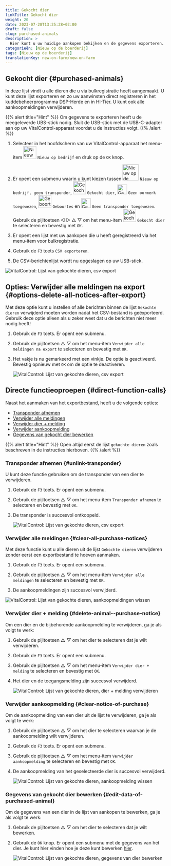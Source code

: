 ```yaml
---
title: Gekocht dier
linkTitle: Gekocht dier
weight: 20
date: 2023-07-28T13:25:28+02:00
draft: false
slug: purchased-animals
description: >
  Hier kunt u uw huidige aankopen bekijken en de gegevens exporteren.
categorieën: [Nieuw op de boerderij]
tags: [Nieuw op de boerderij]
translationKey: new-on-farm/new-on-farm
---
```

## Gekocht dier {#purchased-animals}

In deze lijst vindt u alle dieren die u via bulkregistratie heeft aangemaakt. U kunt deze lijst exporteren en zo uw aanwinsten direct registreren in het kuddebeheerprogramma DSP-Herde en in HI-Tier. U kunt ook alle aankoopmeldingen verwijderen.

{{% alert title="Hint" %}}
Om gegevens te exporteren heeft u de meegeleverde UBS-stick nodig. Sluit de USB-stick met de USB-C-adapter aan op uw VitalControl-apparaat voordat u de instructies volgt.
{{% /alert %}}

1. Selecteer in het hoofdscherm van uw VitalControl-apparaat het menu-item <img src="/icons/main/new-on-farm.svg" width="40" align="bottom" alt="Nieuw op de boerderij" /> `Nieuw op bedrijf` en druk op de `OK` knop.

2. Er opent een submenu waarin u kunt kiezen tussen <img src="/icons/registration/new-on-farm-no-transponder.svg" width="50" align="bottom" alt="Nieuw op de boerderij, geen transponder" /> `Nieuw op bedrijf, geen transponder`, <img src="/icons/main/new-on-farm.svg" width="40" align="bottom" alt="Gekocht dier" /> `Gekocht dier`, <img src="/icons/registration/no-eartag-number.svg" width="30" align="bottom" alt="Geen nationaal dier-ID" /> `Geen oormerk toegewezen`, <img src="/icons/main/births.svg" width="40" align="bottom" alt="Geboortes" /> `Geboortes` en <img src="/icons/registration/no-transponder.svg" width="30" align="bottom" alt="Geen transponder toegewezen" /> `Geen transponder toegewezen`. Gebruik de pijltoetsen ◁ ▷ △ ▽ om het menu-item <img src="/icons/main/new-on-farm.svg" width="40" align="bottom" alt="Gekocht dier" /> `Gekocht dier` te selecteren en bevestig met `OK`.

3. Er opent een lijst met uw aankopen die u heeft geregistreerd via het menu-item voor bulkregistratie.

4. Gebruik de `F3` toets `CSV exporteren`.

5. De CSV-berichtenlijst wordt nu opgeslagen op uw USB-stick.

![VitalControl: Lijst van gekochte dieren, csv export](../images/purchasedanimals.png "Gekochte dieren, csv export")

## Opties: Verwijder alle meldingen na export {#options-delete-all-notices-after-export}

Met deze optie kunt u instellen of alle berichten binnen de lijst `Gekochte dieren` verwijderd moeten worden nadat het CSV-bestand is geëxporteerd. Gebruik deze optie alleen als u zeker weet dat u de berichten niet meer nodig heeft!

1. Gebruik de `F3` toets. Er opent een submenu.

2. Gebruik de pijltoetsen △ ▽ om het menu-item `Verwijder alle meldingen na export` te selecteren en bevestig met `OK`.

3. Het vakje is nu gemarkeerd met een vinkje. De optie is geactiveerd. Bevestig opnieuw met `OK` om de optie te deactiveren.

    ![VitalControl: Lijst van gekochte dieren, csv export](../images/delete-all.png "Verwijder alle meldingen na export")

## Directe functieoproepen {#direct-function-calls}

Naast het aanmaken van het exportbestand, heeft u de volgende opties:

- [Transponder afnemen](#unlink-transponder)
- [Verwijder alle meldingen](#clear-all-purchase-notices)
- [Verwijder dier + melding](#delete-animal--purchase-notice)
- [Verwijder aankoopmelding](#clear-notice-of-purchase)
- [Gegevens van gekocht dier bewerken](#edit-data-of-purchased-animal)

{{% alert title="Hint" %}}
Open altijd eerst de lijst `gekochte dieren` zoals beschreven in de instructies hierboven.
{{% /alert %}}

### Transponder afnemen {#unlink-transponder}

U kunt deze functie gebruiken om de transponder van een dier te verwijderen.

1. Gebruik de `F3` toets. Er opent een submenu.

2. Gebruik de pijltoetsen △ ▽ om het menu-item `Transponder afnemen` te selecteren en bevestig met `OK`.

3. De transponder is succesvol ontkoppeld.

    ![VitalControl: Lijst van gekochte dieren, csv export](../images/unlink-transponder.png "Gekochte dieren, transponder ontkoppelen")

### Verwijder alle meldingen {#clear-all-purchase-notices}

Met deze functie kunt u alle dieren uit de lijst `Gekochte dieren` verwijderen zonder eerst een exportbestand te hoeven aanmaken.

1. Gebruik de `F3` toets. Er opent een submenu.

2. Gebruik de pijltoetsen △ ▽ om het menu-item `Verwijder alle meldingen` te selecteren en bevestig met `OK`.

3. De aankoopmeldingen zijn succesvol verwijderd.

![VitalControl: Lijst van gekochte dieren, aankoopmeldingen wissen](../images/clear.png "Verwijder alle meldingen")

### Verwijder dier + melding {#delete-animal--purchase-notice}

Om een dier en de bijbehorende aankoopmelding te verwijderen, ga je als volgt te werk:

1. Gebruik de pijltoetsen △ ▽ om het dier te selecteren dat je wilt verwijderen.

2. Gebruik de `F3` toets. Er opent een submenu.

3. Gebruik de pijltoetsen △ ▽ om het menu-item `Verwijder dier + melding` te selecteren en bevestig met `OK`.

4. Het dier en de toegangsmelding zijn succesvol verwijderd.

    ![VitalControl: Lijst van gekochte dieren, dier + melding verwijderen](../images/delete.png "Verwijder dier + melding")

### Verwijder aankoopmelding {#clear-notice-of-purchase}

Om de aankoopmelding van een dier uit de lijst te verwijderen, ga je als volgt te werk:

1. Gebruik de pijltoetsen △ ▽ om het dier te selecteren waarvan je de aankoopmelding wilt verwijderen.

2. Gebruik de `F3` toets. Er opent een submenu.

3. Gebruik de pijltoetsen △ ▽ om het menu-item `Verwijder aankoopmelding` te selecteren en bevestig met `OK`.

4. De aankoopmelding van het geselecteerde dier is succesvol verwijderd.

    ![VitalControl: Lijst van gekochte dieren, aankoopmelding wissen](../images/clearnotice.png "Verwijder aankoopmelding")

### Gegevens van gekocht dier bewerken {#edit-data-of-purchased-animal}

Om de gegevens van een dier in de lijst van aankopen te bewerken, ga je als volgt te werk:

1. Gebruik de pijltoetsen △ ▽ om het dier te selecteren dat je wilt bewerken.

2. Gebruik de `OK` knop. Er opent een submenu met de gegevens van het dier. Je kunt hier vinden hoe je deze kunt bewerken [hier](/nl/docs/acties/edit/#edit-animal-data).

    ![VitalControl: Lijst van gekochte dieren, gegevens van dier bewerken](../images/edit.png "Gegevens van gekocht dier bewerken")
